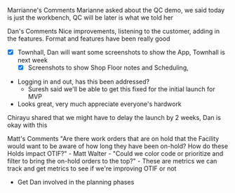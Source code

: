 
Marrianne's Comments
Marianne asked about the QC demo, we said today is just the workbench, QC will be later is what we told her

Dan's Comments
Nice improvements, listening to the customer, adding in the features.
Format and features have been really good 
- [x] Townhall, Dan will want some screenshots to show the App, Townhall is next week
  - [x] Screenshots to show Shop Floor notes and Scheduling, 
- Logging in and out, has this been addressed? 
  - Suresh said we'll be able to get this fixed for the initial launch for MVP
- Looks great, very much appreciate everyone's hardwork 

Chirayu shared that we might have to delay the launch by 2 weeks, Dan is okay with this


Matt's Comments
"Are there work orders that are on hold that the Facility would want to be aware of how long they have been on-hold? How do these Holds impact OTIF?" - Matt Walter
    - "Could we color code or prioritize and filter to bring the on-hold orders to the top?"
    - These are metrics we can track and get metrics to see if we're improving OTIF or not
  - Get Dan involved in the planning phases